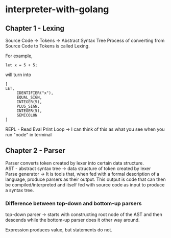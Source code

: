 # interpreter-with-golang

## Chapter 1 - Lexing

Source Code -> Tokens -> Abstract Syntax Tree
Process of converting from Source Code to Tokens is called Lexing.

For example,

```
let x = 5 + 5;
```

will turn into

```
[
LET,
     IDENTIFIER("x"),
     EQUAL_SIGN,
     INTEGER(5),
     PLUS_SIGN,
     INTEGER(5),
     SEMICOLON
]
```

REPL - Read Eval Print Loop
-> I can think of this as what you see when you run "node" in terminal

## Chapter 2 - Parser

Parser converts token created by lexer into certain data structure.<br>
AST - abstract syntax tree -> data structure of token created by lexer<br>
Parse generator -> It is tools that, when fed with a formal description of a language, produce parsers as their output. This output is code that can then be compiled/interpreted and itself fed with source code as input to produce a syntax tree.<br>

### Difference between top-down and bottom-up parsers

top-down parser -> starts with constructing root node of the AST and then descends while the bottom-up parser does it other way around.<br>

Expression produces value, but statements do not.
